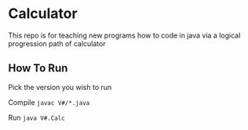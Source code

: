 # Calculator
This repo is for teaching new programs how to code in java via a logical progression path of calculator


## How To Run
Pick the version you wish to run

Compile
`javac V#/*.java`

Run
`java V#.Calc`


